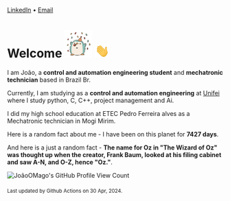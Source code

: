 [LinkedIn](https://www.linkedin.com/in/joão-pedro-gozzoli-b95641301/) &bull;
[Email](joaopedrogozzoli@gmail.com)

# Welcome <img src="happy.gif" height="64px" /> <img src="wave.gif" height="32px" />

I am João, a  **control and automation engineering student** and **mechatronic technician** based in Brazil Br.

Currently, I am studying as a **control and automation engineering** at [Unifei](https://unifei.edu.br) where I study python, C, C++, project management and Ai.

I did my high school education at ETEC Pedro Ferreira alves as a Mechatronic technician in Mogi Mirim.

Here is a random fact about me - I have been on this planet for **7427 days**.

And here is a just a random fact -  **The name for Oz in "The Wizard of Oz" was thought up when the creator, Frank Baum, looked at his filing cabinet and saw A-N, and O-Z, hence "Oz."**.

![JoãoOMago's GitHub Profile View Count](https://komarev.com/ghpvc/?username=JoaoOMago)

<sub>Last updated by Github Actions on 30 Apr, 2024.</sub>
